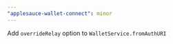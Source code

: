 ```yaml
---
"applesauce-wallet-connect": minor
---
```


Add `overrideRelay` option to `WalletService.fromAuthURI`
